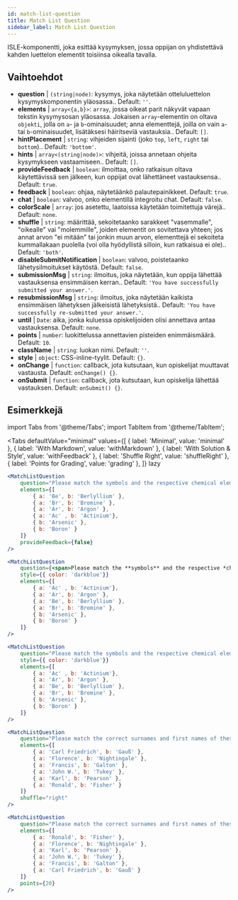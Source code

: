 ```yaml
---
id: match-list-question 
title: Match List Question
sidebar_label: Match List Question
---
```


ISLE-komponentti, joka esittää kysymyksen, jossa oppijan on yhdistettävä kahden luettelon elementit toisiinsa oikealla tavalla.

## Vaihtoehdot

* __question__ | `(string|node)`: kysymys, joka näytetään otteluluettelon kysymyskomponentin yläosassa.. Default: `''`.
* __elements__ | `array<{a,b}>`: `array`, jossa oikeat parit näkyvät vapaan tekstin kysymysosan yläosassa. Jokaisen `array`-elementin on oltava `objekti`, jolla on `a`- ja `b`-ominaisuudet; anna elementtejä, joilla on vain `a`- tai `b`-ominaisuudet, lisätäksesi häiritseviä vastauksia.. Default: `[]`.
* __hintPlacement__ | `string`: vihjeiden sijainti (joko `top`, `left`, `right` tai `bottom`).. Default: `'bottom'`.
* __hints__ | `array<(string|node)>`: vihjeitä, joissa annetaan ohjeita kysymykseen vastaamiseen.. Default: `[]`.
* __provideFeedback__ | `boolean`: ilmoittaa, onko ratkaisun oltava käytettävissä sen jälkeen, kun oppijat ovat lähettäneet vastauksensa.. Default: `true`.
* __feedback__ | `boolean`: ohjaa, näytetäänkö palautepainikkeet. Default: `true`.
* __chat__ | `boolean`: valvoo, onko elementillä integroitu chat. Default: `false`.
* __colorScale__ | `array`: jos asetettu, laatoissa käytetään toimitettuja värejä.. Default: `none`.
* __shuffle__ | `string`: määrittää, sekoitetaanko sarakkeet "vasemmalle", "oikealle" vai "molemmille", joiden elementit on sovitettava yhteen; jos annat arvon "ei mitään" tai jonkin muun arvon, elementtejä ei sekoiteta kummallakaan puolella (voi olla hyödyllistä silloin, kun ratkaisua ei ole).. Default: `'both'`.
* __disableSubmitNotification__ | `boolean`: valvoo, poistetaanko lähetysilmoitukset käytöstä. Default: `false`.
* __submissionMsg__ | `string`: ilmoitus, joka näytetään, kun oppija lähettää vastauksensa ensimmäisen kerran.. Default: `'You have successfully submitted your answer.'`.
* __resubmissionMsg__ | `string`: ilmoitus, joka näytetään kaikista ensimmäisen lähetyksen jälkeisistä lähetyksistä.. Default: `'You have successfully re-submitted your answer.'`.
* __until__ | `Date`: aika, jonka kuluessa opiskelijoiden olisi annettava antaa vastauksensa. Default: `none`.
* __points__ | `number`: luokittelussa annettavien pisteiden enimmäismäärä. Default: `10`.
* __className__ | `string`: luokan nimi. Default: `''`.
* __style__ | `object`: CSS-inline-tyylit. Default: `{}`.
* __onChange__ | `function`: callback, jota kutsutaan, kun opiskelijat muuttavat vastausta. Default: `onChange() {}`.
* __onSubmit__ | `function`: callback, jota kutsutaan, kun opiskelija lähettää vastauksen. Default: `onSubmit() {}`.


## Esimerkkejä

import Tabs from '@theme/Tabs';
import TabItem from '@theme/TabItem';

<Tabs
    defaultValue="minimal"
    values={[
        { label: 'Minimal', value: 'minimal' },
        { label: 'With Markdown', value: 'withMarkdown' },
        { label: 'With Solution & Style', value: 'withFeedback' },
        { label: 'Shuffle Right', value: 'shuffleRight' },
        { label: 'Points for Grading', value: 'grading' },
    ]}
    lazy
>

<TabItem value="minimal">

```jsx live
<MatchListQuestion
    question="Please match the symbols and the respective chemical element."
    elements={[
        { a: 'Be', b: 'Berlyllium' },
        { a: 'Br', b: 'Bromine' },
        { a: 'Ar', b: 'Argon' },
        { a: 'Ac' , b: 'Actinium'},
        { b: 'Arsenic' },
        { b: 'Boron' }
    ]}
    provideFeedback={false}
/>
```
</TabItem>

<TabItem value="withMarkdown">

```jsx live
<MatchListQuestion
    question={<span>Please match the **symbols** and the respective *chemical* element.</span>}
    style={{ color: 'darkblue'}}
    elements={[
        { a: 'Ac' , b: 'Actinium'},
        { a: 'Ar', b: 'Argon' },
        { a: 'Be', b: 'Berlyllium' },
        { a: 'Br', b: 'Bromine' },
        { b: 'Arsenic' },
        { b: 'Boron' }
    ]}
/>
```
</TabItem>

<TabItem value="withFeedback">

```jsx live
<MatchListQuestion
    question="Please match the symbols and the respective chemical element."
    style={{ color: 'darkblue'}}
    elements={[
        { a: 'Ac' , b: 'Actinium'},
        { a: 'Ar', b: 'Argon' },
        { a: 'Be', b: 'Berlyllium' },
        { a: 'Br', b: 'Bromine' },
        { b: 'Arsenic' },
        { b: 'Boron' }
    ]}
/>
```
</TabItem>

<TabItem value="shuffleRight">

```jsx live
<MatchListQuestion
    question="Please match the correct surnames and first names of these statisticians."
    elements={[
        { a: 'Carl Friedrich', b: 'Gauß' },
        { a: 'Florence', b: 'Nightingale' },
        { a: 'Francis', b: 'Galton' },
        { a: 'John W.', b: 'Tukey' },
        { a: 'Karl', b: 'Pearson' },
        { a: 'Ronald', b: 'Fisher' }
    ]}
    shuffle="right"
/>
```
</TabItem>

<TabItem value="grading">

```jsx live
<MatchListQuestion
    question="Please match the correct surnames and first names of these statisticians."
    elements={[
        { a: 'Ronald', b: 'Fisher' },
        { a: 'Florence', b: 'Nightingale' },
        { a: 'Karl', b: 'Pearson' },
        { a: 'John W.', b: 'Tukey' },
        { a: 'Francis', b: 'Galton' },
        { a: 'Carl Friedrich', b: 'Gauß' }
    ]}
    points={20}
/>
```
</TabItem>

</Tabs>
